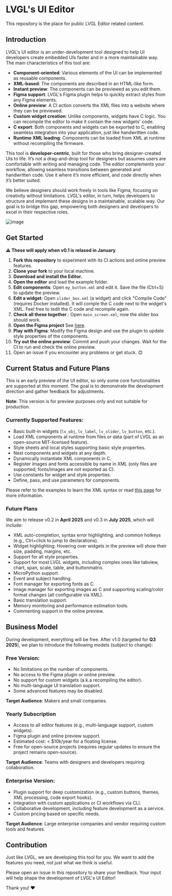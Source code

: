 # LVGL's UI Editor

This repository is the place for public LVGL Editor related content.

## Introduction

LVGL's UI editor is an under-development tool designed to help UI developers create embedded UIs faster and in a more maintainable way. The main characteristics of this tool are:

- **Component-oriented**: Various elements of the UI can be implemented as reusable components.
- **XML-based**: The components are described in an HTML-like form.
- **Instant preview**: The components can be previewed as you edit them.
- **Figma support**: LVGL's Figma plugin helps to quickly extract styles from any Figma elements.
- **Online preview**: A CI action converts the XML files into a website where they can be previewed.
- **Custom widget creation**: Unlike components, widgets have C logic. You can recompile the editor to make it contain the new widgets' code.
- **C export**: Both components and widgets can be exported to C, enabling seamless integration into your application, just like handwritten code.
- **Runtime XML loading**: Components can be loaded from XML at runtime without recompiling the firmware.

This tool is **developer-centric**, built for those who bring designer-created UIs to life. It’s not a drag-and-drop tool for designers but assumes users are comfortable with writing and managing code. The editor complements your workflow, allowing seamless transitions between generated and handwritten code. Use it where it’s more efficient, and code directly when it’s better suited.

We believe designers should work freely in tools like Figma, focusing on creativity without limitations. LVGL's editor, in turn, helps developers to structure and implement these designs in a maintainable, scalable way. Our goal is to bridge this gap, empowering both designers and developers to excel in their respective roles.

![image](https://github.com/user-attachments/assets/bcc1b7f7-6e54-4c6c-ac69-f2b1a82068ab)

## Get Started

**⚠️ These will apply when v0.1 is relased in January**

1. **Fork this repository** to experiment with its CI actions and online preview features.
2. **Clone your fork** to your local machine.
3. **Download and install the Editor.**
4. **Open the editor** and load the example folder.
5. **Edit components**: Open `my_button.xml` and edit it. Save the file (Ctrl+S) to update the preview.
6. **Edit a widget**: Open `slider_box.xml` (a widget) and click "Compile Code" (requires Docker installed). It will comple the C code next to the widget's XML. Feel free to tedit the C code and recompile again.
8. **Check all these together**.: Open `main_screen.xml`; now the slider box should work.
7. **Open the Figma project** See [here](https://www.figma.com/design/itmQpC9m5HessaOZFbYTwK/Example?node-id=0-1&t=oWqPUdcRyVYtRgAY-0).
9. **Play with Figma**: Modify the Figma design and use the plugin to update style properties of the components. 
10. **Try out the online preview**: Commit and push your changes. Wait for the CI to run and check the online preview.
11. Open an issue if you encounter any problems or get stuck. 😊

## Current Status and Future Plans

This is an early preview of the UI editor, so only some core functionalities are supported at this moment. 
The goal is to demonstrate the development direction and gather feedback for adjustments.

**Note**: This version is for preview purposes only and not suitable for production.

### Currently Supported Features:

- Basic built-in widgets (`lv_obj`, `lv_label`, `lv_slider`, `lv_button`, etc.).
- Load XML components at runtime from files or data (part of LVGL as an open-source MIT-licensed feature).
- Style sheets and local styles supporting basic style properties.
- Nest components and widgets at any depth.
- Dynamically instantiate XML components in C.
- Register images and fonts accessible by name in XML (only files are supported; fonts/images are not exported as C).
- Use constants for widget and style properties.
- Define, pass, and use parameters for components.

Please refer to the examples to learn the XML syntax or read [this page](https://docs.lvgl.io/master/details/other-components/xml.html) for more information.

### Future Plans

We aim to release v0.2 in **April 2025** and v0.3 in **July 2025**, which will include:

- XML auto-completion, syntax error highlighting, and common hotkeys (e.g., Ctrl+click to jump to declarations).
- Widget highlighting: Hovering over widgets in the preview will show their size, padding, margins, etc.
- Support for all style properties.
- Support for most LVGL widgets, including complex ones like tabview, chart, span, scale, table, and buttonmatrix.
- MicroPython support.
- Event and subject handling.
- Font manager for exporting fonts as C.
- Image manager for exporting images as C and supporting scaling/color format changes (all configurable via XML).
- Basic translation support.
- Memory monitoring and performance estimation tools.
- Commenting support in the online preview.

## Business Model

During development, everything will be free. After v1.0 (targeted for **Q3 2025**), we plan to introduce the following models (subject to change):

### Free Version:
- No limitations on the number of components.
- No access to the Figma plugin or online preview.
- No support for custom widgets (a.k.a recompiling the editor).
- No multi-language UI translation support.
- Some advanced features may be disabled.

**Target Audience**: Makers and small companies.

### Yearly Subscription
- Access to all editor features (e.g., multi-language support, custom widgets).
- Figma plugin and online preview support.
- Estimated cost: < $10k/year for a floating license.
- Free for open-source projects (requires regular updates to ensure the project remains open-source).

**Target Audience**: Teams with designers and developers requiring collaboration.

### Enterprise Version:
- Plugin support for deep customization (e.g., custom buttons, themes, XML processing, code export hooks).
- Integration with custom applications or CI workflows via CLI.
- Collaborative development, including feature development as a service.
- Custom pricing based on specific needs.

**Target Audience**: Large enterprise companies and vendor requiring custom tools and features.

## Contribution

Just like LVGL, we are developing this tool for you. We want to add the features you need, not just what we think is useful.

Please open an issue in this repository to share your feedback. Your input will help shape the development of LVGL's UI Editor! 

Thank you! ❤️




